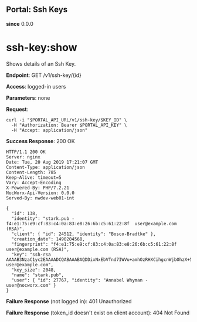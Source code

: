 Portal: Ssh Keys
----------------

**since** 0.0.0

ssh-key:show
============

Shows details of an Ssh Key.

**Endpoint**:  GET /v1/ssh-key/{id}

**Access**: logged-in users

**Parameters**: none

**Request**:
```
curl -i "$PORTAL_API_URL/v1/ssh-key/$KEY_ID" \
  -H "Authorization: Bearer $PORTAL_API_KEY" \
  -H "Accept: application/json"
```

**Success Response**: 200 OK
```
HTTP/1.1 200 OK
Server: nginx
Date: Tue, 20 Aug 2019 17:21:07 GMT
Content-Type: application/json
Content-Length: 785
Keep-Alive: timeout=5
Vary: Accept-Encoding
X-Powered-By: PHP/7.2.21
NocWorx-Api-Version: 0.0.0
Served-By: nwdev-web01-int

{
  "id": 138,
  "identity": "stark.pub - f4:e1:75:e9:cf:83:c4:0a:83:e8:26:6b:c5:61:22:8f  user@example.com (RSA)",
  "client": { "id": 24512, "identity": "Bosco-Bradtke" },
  "creation_date": 1490204568,
  "fingerprint": "f4:e1:75:e9:cf:83:c4:0a:83:e8:26:6b:c5:61:22:8f  user@example.com (RSA)",
  "key": "ssh-rsa AAAAB3NzaC1yc2EAAAADCQABAAABAQDDixNxEbVTnd7IWVu+amhOzRHXCihgcnWjbOhzX+5pCR30Gaq5z7hzbKmfMnU02UTsJFcVQ70+2SJ3g/M8TZ/ZkuB6BW19lWPrYoTNY5mG1B+DLX6rX6TKA/FeHvuHfkBVu63j8RC/+OxM6nq73fUWyFLWdUhnRDIvybbGNH3nd5U43BJuBNqmNkZ0VrobYutDQAT/hc8bIWEWFrCFmXDFLnixPJooOk2P9k0YAiAv+U86waQ1+9kDWWH5c5Q51NcHIy5rAxTo6z3jnv774/JJRkrqvGR1cf0ps9s/KvdzdoG5NTod5+oGGouyQtPpDyllB+D5HOPZnK58zS3Ezu73 user@example.com",
  "key_size": 2048,
  "name": "stark.pub",
  "user": { "id": 27767, "identity": "Annabel Whyman - user@nocworx.com" }
}
```

**Failure Response** (not logged in): 401 Unauthorized

**Failure Response** (token_id doesn't exist on client account): 404 Not Found
